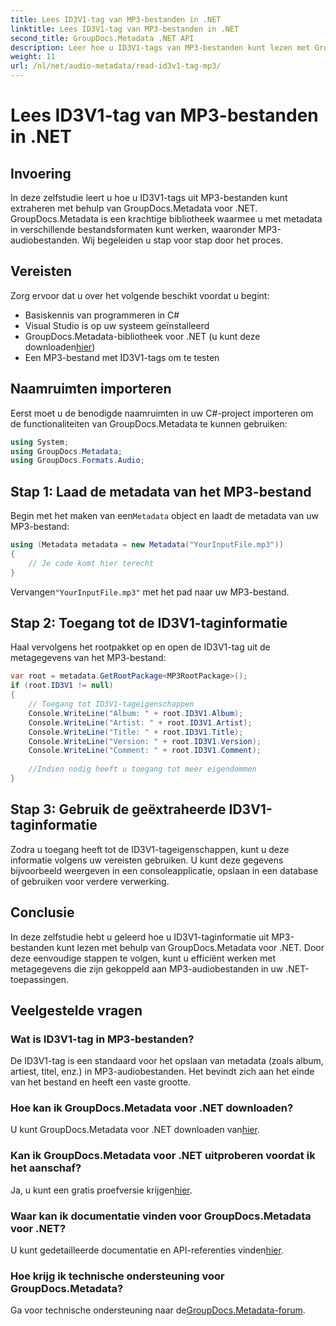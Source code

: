```yaml
---
title: Lees ID3V1-tag van MP3-bestanden in .NET
linktitle: Lees ID3V1-tag van MP3-bestanden in .NET
second_title: GroupDocs.Metadata .NET API
description: Leer hoe u ID3V1-tags van MP3-bestanden kunt lezen met GroupDocs.Metadata voor .NET. Stapsgewijze zelfstudie met codevoorbeelden.
weight: 11
url: /nl/net/audio-metadata/read-id3v1-tag-mp3/
---
```


# Lees ID3V1-tag van MP3-bestanden in .NET

## Invoering
In deze zelfstudie leert u hoe u ID3V1-tags uit MP3-bestanden kunt extraheren met behulp van GroupDocs.Metadata voor .NET. GroupDocs.Metadata is een krachtige bibliotheek waarmee u met metadata in verschillende bestandsformaten kunt werken, waaronder MP3-audiobestanden. Wij begeleiden u stap voor stap door het proces.
## Vereisten
Zorg ervoor dat u over het volgende beschikt voordat u begint:
- Basiskennis van programmeren in C#
- Visual Studio is op uw systeem geïnstalleerd
-  GroupDocs.Metadata-bibliotheek voor .NET (u kunt deze downloaden[hier](https://releases.groupdocs.com/metadata/net/))
- Een MP3-bestand met ID3V1-tags om te testen

## Naamruimten importeren
Eerst moet u de benodigde naamruimten in uw C#-project importeren om de functionaliteiten van GroupDocs.Metadata te kunnen gebruiken:
```csharp
using System;
using GroupDocs.Metadata;
using GroupDocs.Formats.Audio;
```
## Stap 1: Laad de metadata van het MP3-bestand
 Begin met het maken van een`Metadata` object en laadt de metadata van uw MP3-bestand:
```csharp
using (Metadata metadata = new Metadata("YourInputFile.mp3"))
{
    // Je code komt hier terecht
}
```
 Vervangen`"YourInputFile.mp3"` met het pad naar uw MP3-bestand.
## Stap 2: Toegang tot de ID3V1-taginformatie
Haal vervolgens het rootpakket op en open de ID3V1-tag uit de metagegevens van het MP3-bestand:
```csharp
var root = metadata.GetRootPackage<MP3RootPackage>();
if (root.ID3V1 != null)
{
    // Toegang tot ID3V1-tageigenschappen
    Console.WriteLine("Album: " + root.ID3V1.Album);
    Console.WriteLine("Artist: " + root.ID3V1.Artist);
    Console.WriteLine("Title: " + root.ID3V1.Title);
    Console.WriteLine("Version: " + root.ID3V1.Version);
    Console.WriteLine("Comment: " + root.ID3V1.Comment);
    
    //Indien nodig heeft u toegang tot meer eigendommen
}
```
## Stap 3: Gebruik de geëxtraheerde ID3V1-taginformatie
Zodra u toegang heeft tot de ID3V1-tageigenschappen, kunt u deze informatie volgens uw vereisten gebruiken. U kunt deze gegevens bijvoorbeeld weergeven in een consoleapplicatie, opslaan in een database of gebruiken voor verdere verwerking.

## Conclusie
In deze zelfstudie hebt u geleerd hoe u ID3V1-taginformatie uit MP3-bestanden kunt lezen met behulp van GroupDocs.Metadata voor .NET. Door deze eenvoudige stappen te volgen, kunt u efficiënt werken met metagegevens die zijn gekoppeld aan MP3-audiobestanden in uw .NET-toepassingen.

## Veelgestelde vragen
### Wat is ID3V1-tag in MP3-bestanden?
De ID3V1-tag is een standaard voor het opslaan van metadata (zoals album, artiest, titel, enz.) in MP3-audiobestanden. Het bevindt zich aan het einde van het bestand en heeft een vaste grootte.
### Hoe kan ik GroupDocs.Metadata voor .NET downloaden?
 U kunt GroupDocs.Metadata voor .NET downloaden van[hier](https://releases.groupdocs.com/metadata/net/).
### Kan ik GroupDocs.Metadata voor .NET uitproberen voordat ik het aanschaf?
 Ja, u kunt een gratis proefversie krijgen[hier](https://releases.groupdocs.com/).
### Waar kan ik documentatie vinden voor GroupDocs.Metadata voor .NET?
 U kunt gedetailleerde documentatie en API-referenties vinden[hier](https://tutorials.groupdocs.com/metadata/net/).
### Hoe krijg ik technische ondersteuning voor GroupDocs.Metadata?
 Ga voor technische ondersteuning naar de[GroupDocs.Metadata-forum](https://forum.groupdocs.com/c/metadata/14).